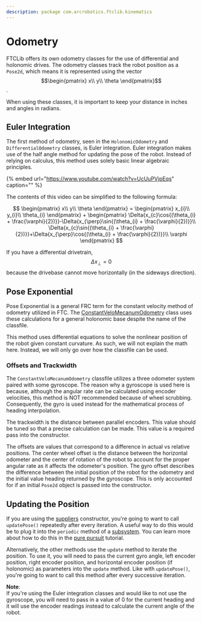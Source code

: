 ```yaml
---
description: package com.arcrobotics.ftclib.kinematics
---
```


# Odometry

FTCLib offers its own odometry classes for the use of differential and holonomic drives. The odometry classes track the robot position as a `Pose2d`, which means it is represented using the vector $$\begin{pmatrix} x\\ y\\ \theta \end{pmatrix}$$ .

When using these classes, it is important to keep your distance in inches and angles in radians.

## Euler Integration

The first method of odometry, seen in the `HolonomicOdometry` and `DifferentialOdometry` classes, is Euler integration. Euler integration makes use of the half angle method for updating the pose of the robot. Instead of relying on calculus, this method uses solely basic linear algebraic principles.

{% embed url="https://www.youtube.com/watch?v=UcUuPVjpEqs" caption="" %}

The contents of this video can be simplified to the following formula:

$$
\begin{pmatrix} x\\ y\\ \theta \end{pmatrix} = 
\begin{pmatrix} x_{i}\\ y_{i}\\ \theta_{i} \end{pmatrix} +
\begin{pmatrix}
\Delta{x_{c}\cos{(\theta_{i} + \frac{\varphi}{2})}}-\Delta{x_{\perp}\sin{(\theta_{i} + \frac{\varphi}{2})}}\\
\Delta{x_{c}\sin{(\theta_{i} + \frac{\varphi}{2})}}+\Delta{x_{\perp}\cos{(\theta_{i} + \frac{\varphi}{2})}}\\
\varphi \end{pmatrix}
$$

If you have a differential drivetrain, $$\Delta{x_{\perp}}=0$$ because the drivebase cannot move horizontally \(in the sideways direction\).

## Pose Exponential

Pose Exponential is a general FRC term for the constant velocity method of odometry utilized in FTC. The [ConstantVeloMecanumOdometry](https://github.com/FTCLib/FTCLib/blob/master/FtcLib/src/main/java/com/arcrobotics/ftclib/kinematics/ConstantVeloMecanumOdometry.java) class uses these calculations for a general holonomic base despite the name of the classfile.

This method uses differential equations to solve the nonlinear position of the robot given constant curvature. As such, we will not explain the math here. Instead, we will only go over how the classfile can be used.

### Offsets and Trackwidth

The `ConstantVeloMecanumOdometry` classfile utilizes a three odometer system paired with some gyroscope. The reason why a gyroscope is used here is because, although the angular rate can be calculated using encoder velocities, this method is NOT recommended because of wheel scrubbing. Consequently, the gyro is used instead for the mathematical process of heading interpolation.

The trackwidth is the distance between parallel encoders. This value should be tuned so that a precise calculation can be made. This value is a required pass into the constructor.

The offsets are values that correspond to a difference in actual vs relative positions. The center wheel offset is the distance between the horizontal odometer and the center of rotation of the robot to account for the proper angular rate as it affects the odometer's position. The gyro offset describes the difference between the initial position of the robot for the odometry and the initial value heading returned by the gyroscope. This is only accounted for if an initial `Pose2d` object is passed into the constructor.

## Updating the Position

If you are using the [suppliers](https://docs.oracle.com/javase/8/docs/api/java/util/function/Supplier.html) constructor, you're going to want to call `updatePose()` repeatedly after every iteration. A useful way to do this would be to plug it into the `periodic` method of a [subsystem](../command-base/command-system/subsystems.md). You can learn more about how to do this in the [pure pursuit](../pathing/pure-pursuit.md#creating-your-odometry) tutorial.

Alternatively, the other methods use the `update` method to iterate the position. To use it, you will need to pass the current gyro angle, left encoder position, right encoder position, and horizontal encoder position \(if holonomic\) as parameters into the `update` method. Like with `updatePose()`, you're going to want to call this method after every successive iteration.

**Note**:  
If you're using the Euler integration classes and would like to not use the gyroscope, you will need to pass in a value of 0 for the current heading and it will use the encoder readings instead to calculate the current angle of the robot.

